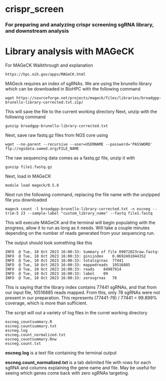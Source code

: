 # crispr_screen
### For preparing and analyzing crispr screening sgRNA library, and downstream analysis

# Library analysis with MAGeCK
For MAGeCK Walkthrough and explanation 
```
https://hpc.nih.gov/apps/MAGeCK.html 
```

MAGeck requires an index of sgRNAs. We are using the brunello library which can be downloaded in BioHPC with the following command
```
wget https://sourceforge.net/projects/mageck/files/libraries/broadgpp-brunello-library-corrected.txt.zip/
```
This will save the file to the current working directory
Next, unzip with the following command
```
gunzip broadgpp-brunello-library-corrected.txt
```
Next, save raw fastq.gz files from NGS core using
```
wget --no-parent --recursive --user=USERNAME --password='PASSWORD' ftp://ngsdata.swmed.org/FILE_NAME
```
The raw sequencing data comes as a fastq.gz file, unzip it with
```
gunzip file1.fastq.gz
```
Next, load in MAGeCK
```
module load mageck/0.5.8
```
Next run the following command, replacing the file name with the unzipped file you downloaded
```
mageck count -l broadgpp-brunello-library-corrected.txt -n escneg --trim-5 23 --sample-label "custom_library_name" --fastq file1.fastq
```
This will execute MAGeCK and the terminal will begin populating with the progress, allow it to run as long as it needs. Will take a couple minutes depending on the number of reads generated from your sequencing run.

The output should look something like this
```
INFO  @ Tue, 10 Oct 2023 16:00:33: Summary of file 09072023raw.fastq: 
INFO  @ Tue, 10 Oct 2023 16:00:33: giniindex	0.0692491044352 
INFO  @ Tue, 10 Oct 2023 16:00:33: totalsgrnas	77441 
INFO  @ Tue, 10 Oct 2023 16:00:33: mappedreads	10516885 
INFO  @ Tue, 10 Oct 2023 16:00:33: reads	84987914 
INFO  @ Tue, 10 Oct 2023 16:00:33: label	09 
INFO  @ Tue, 10 Oct 2023 16:00:33: zerosgrnas	78 
```
This is saying that the library index contains 77441 sgRNAs, and that from our input file, 10516885 reads mapped. From this, only 78 sgRNAs were not present in our preparation. This represents (77441-78) / 77441 = 99.899% coverage, which is more than sufficient. 

The script will out a variety of log files in the curret working directory
```
escneg_countsummary.R
escneg.countsummary.txt
escneg.log
escneg.count_normalized.txt
escneg_countsummary.Rnw
escneg.count.txt
```
**escneg.log** is a text file containing the terminal output

**escneg.count_normalized.txt** is a tab delimited file with rows for each sgRNA and columns explaining the gene name and file. May be useful for seeing which genes come back with zero sgRNAs targeting.


